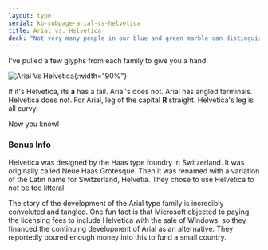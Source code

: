 ```yaml
---
layout: type
serial: kb-subpage-arial-vs-helvetica
title: Arial vs. Helvetica
deck: "Not very many people in our blue and green marble can distinguish Arial from Helvetica. It's really a prized talent."
---
```


I've pulled a few glyphs from each family to give you a hand.

![Arial Vs Helvetica]({{site.url}}/svg/kb/arial-vs-helvetica.svg){:width="90%"}

If it's Helvetica, its **a** has a tail. Arial's does not. Arial has angled terminals. Helvetica does not. For Arial, leg of the capital **R** straight. Helvetica's leg is all curvy.

Now you know!

### Bonus Info

Helvetica was designed by the Haas type foundry in Switzerland. It was originally called Neue Haas Grotesque. Then it was renamed with a variation of the Latin name for Switzerland, Helvetia. They chose to use Helvetica to not be too litteral.

The story of the development of the Arial type family is incredibly convoluted and tangled. One fun fact is that Microsoft objected to paying the licensing fees to include Helvetica with the sale of Windows, so they financed the continuing development of Arial as an alternative. They reportedly poured enough money into this to fund a small country.